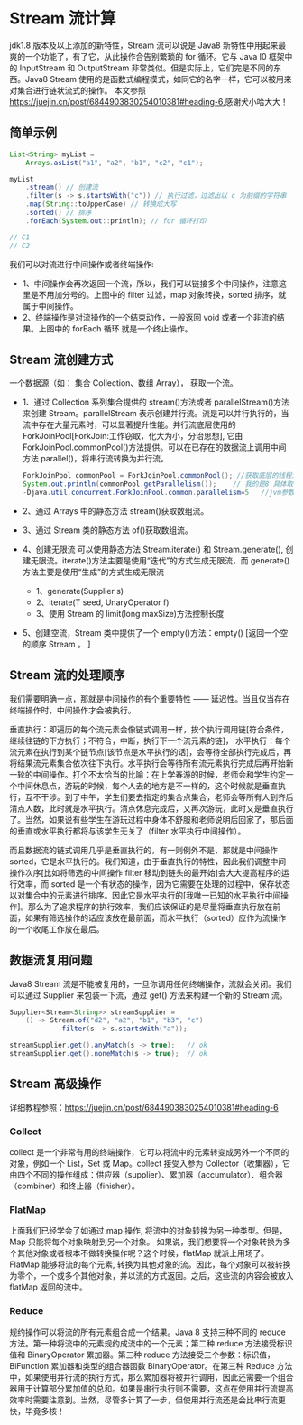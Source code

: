 # Stream 流计算

jdk1.8 版本及以上添加的新特性，Stream 流可以说是 Java8 新特性中用起来最爽的一个功能了，有了它，从此操作合告别繁琐的 for 循环。它与 Java I0 框架中的 InputStream 和 OutputStream 非常类似。但是实际上，它们完是不同的东西。Java8 Stream 使用的是函数式编程模式，如同它的名字一样，它可以被用来对集合进行链状流式的操作。
本文参照<https://juejin.cn/post/6844903830254010381#heading-6>,感谢犬小哈大大！

## 简单示例

```java
List<String> myList =
    Arrays.asList("a1", "a2", "b1", "c2", "c1");

myList
    .stream() // 创建流
    .filter(s -> s.startsWith("c")) // 执行过滤，过滤出以 c 为前缀的字符串
    .map(String::toUpperCase) // 转换成大写
    .sorted() // 排序
    .forEach(System.out::println); // for 循环打印

// C1
// C2
```

我们可以对流进行中间操作或者终端操作:

- 1、中间操作会再次返回一个流，所以，我们可以链接多个中间操作，注意这里是不用加分号的。上图中的 filter 过滤，map 对象转换，sorted 排序，就属于中间操作。
- 2、终端操作是对流操作的一个结束动作，一般返回 void 或者一个非流的结果。上图中的 forEach 循环 就是一个终止操作。

## Stream 流创建方式

一个数据源（如： 集合 Collection、数组 Array）， 获取一个流。

- 1、通过 Collection 系列集合提供的 stream()方法或者 parallelStream()方法来创建 Stream。parallelStream 表示创建并行流。流是可以并行执行的，当流中存在大量元素时，可以显著提升性能。并行流底层使用的 ForkJoinPool[ForkJoin:工作窃取，化大为小，分治思想], 它由 ForkJoinPool.commonPool()方法提供。可以在已存在的数据流上调用中间方法 parallel()，将串行流转换为并行流。

  ```java
  ForkJoinPool commonPool = ForkJoinPool.commonPool(); //获取底层的线程池大小
  System.out.println(commonPool.getParallelism());    // 我的是8 具体取决于电脑的 CPU 可用核心数
  -Djava.util.concurrent.ForkJoinPool.common.parallelism=5   //jvm参数设置
  ```

- 2、通过 Arrays 中的静态方法 stream()获取数组流。
- 3、通过 Stream 类的静态方法 of()获取数组流。
- 4、创建无限流
  可以使用静态方法 Stream.iterate() 和 Stream.generate(), 创建无限流。iterate()方法主要是使用“迭代”的方式生成无限流，而 generate()方法主要是使用“生成”的方式生成无限流
  - 1、generate(Supplier<T> s)
  - 2、iterate(T seed, UnaryOperator<T> f)
  - 3、使用 Stream 的 limit(long maxSize)方法控制长度
- 5、创建空流，Stream 类中提供了一个 empty()方法：empty() [返回一个空的顺序 Stream 。 ]

## Stream 流的处理顺序

我们需要明确一点，那就是中间操作的有个重要特性 —— 延迟性。当且仅当存在终端操作时，中间操作才会被执行。

垂直执行：即遍历的每个流元素会像链式调用一样，挨个执行调用链[符合条件，继续往链的下方执行；不符合，中断，执行下一个流元素的链]，
水平执行：每个流元素在执行到某个链节点[该节点是水平执行的话]，会等待全部执行完成后，再将结果流元素集合依次往下执行。水平执行会等待所有流元素执行完成后再开始新一轮的中间操作。打个不太恰当的比喻：在上学春游的时候，老师会和学生约定一个中间休息点，游玩的时候，每个人去的地方是不一样的，这个时候就是垂直执行，互不干涉。到了中午，学生们要去指定的集合点集合，老师会等所有人到齐后清点人数，此时就是水平执行。清点休息完成后，又再次游玩，此时又是垂直执行了。当然，如果说有些学生在游玩过程中身体不舒服和老师说明后回家了，那后面的垂直或水平执行都将与该学生无关了（filter 水平执行中间操作）。

而且数据流的链式调用几乎是垂直执行的，有一则例外不是，那就是中间操作 sorted，它是水平执行的。我们知道，由于垂直执行的特性，因此我们调整中间操作次序[比如将筛选的中间操作 filter 移动到链头的最开始]会大大提高程序的运行效率，而 sorted 是一个有状态的操作，因为它需要在处理的过程中，保存状态以对集合中的元素进行排序。因此它是水平执行的[我唯一已知的水平执行中间操作]。那么为了追求程序的执行效率，我们应该保证的是尽量将垂直执行放在前面，如果有筛选操作的话应该放在最前面，而水平执行（sorted）应作为流操作的一个收尾工作放在最后。

## 数据流复用问题

Java8 Stream 流是不能被复用的，一旦你调用任何终端操作，流就会关闭。我们可以通过 Supplier 来包装一下流，通过 get() 方法来构建一个新的 Stream 流。

```java
Supplier<Stream<String>> streamSupplier =
    () -> Stream.of("d2", "a2", "b1", "b3", "c")
            .filter(s -> s.startsWith("a"));

streamSupplier.get().anyMatch(s -> true);   // ok
streamSupplier.get().noneMatch(s -> true);  // ok
```

## Stream 高级操作

详细教程参照：<https://juejin.cn/post/6844903830254010381#heading-6>

### Collect

collect 是一个非常有用的终端操作，它可以将流中的元素转变成另外一个不同的对象，例如一个 List，Set 或 Map。collect 接受入参为 Collector（收集器），它由四个不同的操作组成：供应器（supplier）、累加器（accumulator）、组合器（combiner）和终止器（finisher）。

### FlatMap

上面我们已经学会了如通过 map 操作, 将流中的对象转换为另一种类型。但是，Map 只能将每个对象映射到另一个对象。
如果说，我们想要将一个对象转换为多个其他对象或者根本不做转换操作呢？这个时候，flatMap 就派上用场了。
FlatMap 能够将流的每个元素, 转换为其他对象的流。因此，每个对象可以被转换为零个，一个或多个其他对象，并以流的方式返回。之后，这些流的内容会被放入 flatMap 返回的流中。

### Reduce

规约操作可以将流的所有元素组合成一个结果。Java 8 支持三种不同的 reduce 方法。第一种将流中的元素规约成流中的一个元素；第二种 reduce 方法接受标识值和 BinaryOperator 累加器。第三种 reduce 方法接受三个参数：标识值，BiFunction 累加器和类型的组合器函数 BinaryOperator。在第三种 Reduce 方法中，如果使用并行流的执行方式，那么累加器将被并行调用，因此还需要一个组合器用于计算部分累加值的总和。如果是串行执行则不需要，这点在使用并行流提高效率时需要注意到。当然，尽管多计算了一步，但使用并行流还是会比串行流更快，毕竟多核！
